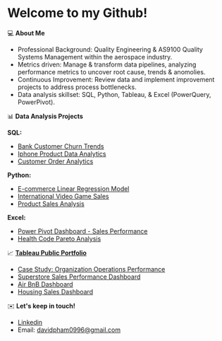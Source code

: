 # Welcome to my Github! 

💻 **About Me** 

- Professional Background: Quality Engineering & AS9100 Quality Systems Management within the aerospace industry.
- Metrics driven: Manage & transform data pipelines, analyzing performance metrics to uncover root cause, trends & anomolies.
- Continuous Improvement: Review data and implement improvement projects to address process bottlenecks. 
- Data analysis skillset: SQL, Python, Tableau, & Excel (PowerQuery, PowerPivot).
  
📊 **Data Analysis Projects** 

**SQL:**

- [Bank Customer Churn Trends](https://github.com/davidpham1996/CustomerChurnRate/blob/main/CustomerChurn) 
- [Iphone Product Data Analytics](https://github.com/davidpham1996/Iphone-Analysis/blob/main/iphone_eda)
- [Customer Order Analytics](https://github.com/davidpham1996/SQL-Customer-Order-Analytics/blob/main/SQL%20Analysis%20Project:%20Customer%20%26%20Order%20Analytics)

**Python:** 

- [E-commerce Linear Regression Model](https://github.com/davidpham1996/E-Commerce-Linear-Regression)
- [International Video Game Sales](https://github.com/davidpham1996/Video-Game-Sales)
- [Product Sales Analysis](https://github.com/davidpham1996/product_sales)

**Excel:**
  
- [Power Pivot Dashboard - Sales Performance](https://github.com/davidpham1996/Cookie-Sales---Power-Pivot-Project)
- [Health Code Pareto Analysis](https://github.com/davidpham1996/Health-Analytics/blob/main/Health%20Code%20Pareto%20Analysis.pdf)

📈 **[Tableau Public Portfolio](https://public.tableau.com/app/profile/david.pham5201/vizzes)** 
- [Case Study: Organization Operations Performance](https://public.tableau.com/app/profile/david.pham5201/viz/ProductReturnCaseStudy/PerformanceMetricsPresentation)
- [Superstore Sales Performance Dashboard](https://public.tableau.com/app/profile/david.pham5201/viz/SuperstoreSalesPerformanceDashboard_16976793156430/Dashboard1)
- [Air BnB Dashboard](https://public.tableau.com/app/profile/david.pham5201/viz/AirBnBDashboard_16976791250410/Dashboard1)
- [Housing Sales Dashboard](https://public.tableau.com/app/profile/david.pham5201/viz/KingCountyHouseSales_16980222818870/KingCountyHouseSales?publish=yes)

✉️ **Let's keep in touch!** 
- [Linkedin](https://www.linkedin.com/in/davidpham96/)
- Email: davidpham0996@gmail.com
